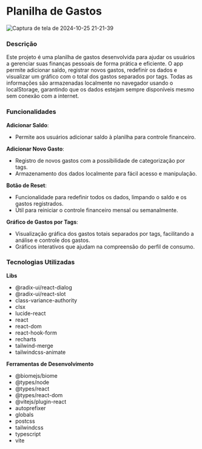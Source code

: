 # **Planilha de Gastos**

![Captura de tela de 2024-10-25 21-21-39](https://github.com/user-attachments/assets/e2d4e065-29f1-4a4c-b4a1-60c4cdcffc88)

### Descrição

Este projeto é uma planilha de gastos desenvolvida para ajudar os usuários a gerenciar suas finanças pessoais de forma prática e eficiente. O app permite adicionar saldo, registrar novos gastos, redefinir os dados e visualizar um gráfico com o total dos gastos separados por tags. Todas as informações são armazenadas localmente no navegador usando o localStorage, garantindo que os dados estejam sempre disponíveis mesmo sem conexão com a internet.

### Funcionalidades

**Adicionar Saldo**:

- Permite aos usuários adicionar saldo à planilha para controle financeiro.

**Adicionar Novo Gasto**:

- Registro de novos gastos com a possibilidade de categorização por tags.
- Armazenamento dos dados localmente para fácil acesso e manipulação.

**Botão de Reset**:

- Funcionalidade para redefinir todos os dados, limpando o saldo e os gastos registrados.
- Útil para reiniciar o controle financeiro mensal ou semanalmente.

**Gráfico de Gastos por Tags**:

- Visualização gráfica dos gastos totais separados por tags, facilitando a análise e controle dos gastos.
- Gráficos interativos que ajudam na compreensão do perfil de consumo.

### Tecnologias Utilizadas

**Libs**

- @radix-ui/react-dialog
- @radix-ui/react-slot
- class-variance-authority
- clsx
- lucide-react
- react
- react-dom
- react-hook-form
- recharts
- tailwind-merge
- tailwindcss-animate

**Ferramentas de Desenvolvimento**

- @biomejs/biome
- @types/node
- @types/react
- @types/react-dom
- @vitejs/plugin-react
- autoprefixer
- globals
- postcss
- tailwindcss
- typescript
- vite
